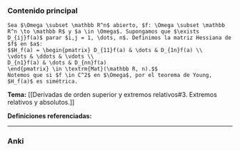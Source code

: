 ### Contenido principal

```ad-Formal
Sea $\Omega \subset \mathbb R^n$ abierto, $f: \Omega \subset \mathbb R^n \to \mathbb R$ y $a \in \Omega$. Supongamos que $\exists D_{ij}f(a)$ parar $i,j = 1, \dots, n$. Definimos la matriz Hessiana de $f$ en $a$:
$$H_f(a) = \begin{pmatrix} D_{11}f(a) & \dots & D_{1n}f(a) \\
\vdots & \ddots & \vdots \\
D_{n1}f(a) & \dots & D_{nn}f(a)
\end{pmatrix} \in \textrm{Mat}(\mathbb R, n).$$
Notemos que si $f \in C^2$ en $\Omega$, por el teorema de Young, $H_f(a)$ es simétrica.
```

**Tema:** [[Derivadas de orden superior y extremos relativos#3. Extremos relativos y absolutos.]]

**Definiciones referenciadas:**

---
### Anki
